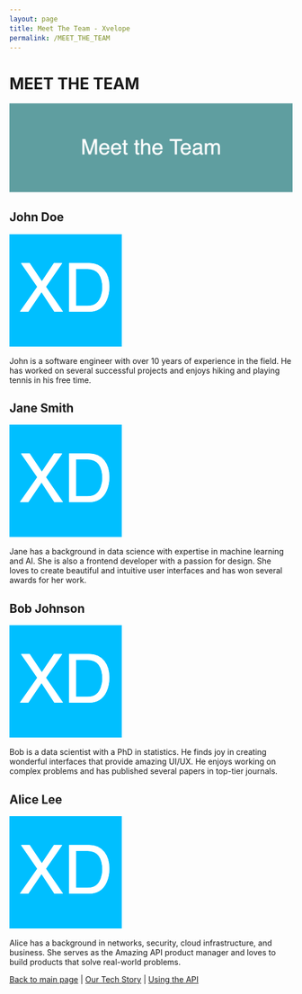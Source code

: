 ```yaml
---
layout: page
title: Meet The Team - Xvelope
permalink: /MEET_THE_TEAM
---
```

# MEET THE TEAM

![meet-the-team](images/1600x500_ffffff_5F9EA0_meet-the-team.png)

## John Doe
![team-member-1](images/200x200_ffffff_00BFFF_xd.png)

John is a software engineer with over 10 years of experience in the field. He has worked on several successful projects and enjoys hiking and playing tennis in his free time.

## Jane Smith
![team-member-2](images/200x200_ffffff_00BFFF_xd.png)

Jane has a background in data science with expertise in machine learning and AI.  She is also a frontend developer with a passion for design. She loves to create beautiful and intuitive user interfaces and has won several awards for her work.

## Bob Johnson
![team-member-3](images/200x200_ffffff_00BFFF_xd.png)

Bob is a data scientist with a PhD in statistics.  He finds joy in creating wonderful interfaces that provide amazing UI/UX. He enjoys working on complex problems and has published several papers in top-tier journals.

## Alice Lee
![team-member-4](images/200x200_ffffff_00BFFF_xd.png)

Alice has a background in networks, security, cloud infrastructure,  and business.  She serves as the Amazing API product manager and loves to build products that solve real-world problems.

[Back to main page](INDEX.md) | [Our Tech Story](OUR_TECH_STORY.md) | [Using the API](USING_THE_API.md)
